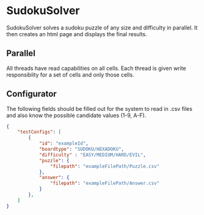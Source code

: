 # SudokuSolver

SudokuSolver solves a sudoku puzzle of any size and difficulty in parallel. It then creates an html page and displays the final results.

## Parallel
All threads have read capabilities on all cells.
Each thread is given write responsiblity for a set of cells and only those cells. 

## Configurator
The following fields should be filled out for the system to read in .csv files and also know the possible candidate values (1-9, A-F).
```json
{
    "testConfigs": [
		{
			"id": "exampleId",
			"boardtype": "SUDOKU/HEXADOKU",
			"difficulty" : "EASY/MEDIUM/HARD/EVIL",
			"puzzle": {
				"filepath": "exampleFilePath/Puzzle.csv"
			},
			"answer": {
				"filepath": "exampleFilePath/Answer.csv"
			}
		},
    ]
}
```
